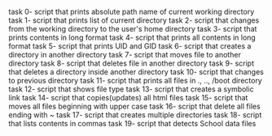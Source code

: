 task 0- script that prints absolute path name of current working directory
task 1- script that prints list of current directory
task 2- script that changes from the working directory to the user's home directory
task 3- script that prints contents in long format
task 4- script that prints all contents in long format
task 5- script that prints UID and GID
task 6- script that creates a directory in another directory
task 7- script that moves file to another directory
task 8- script that deletes file in another directory
task 9- script that deletes a directory inside another directory
task 10- script that changes to previous directory
task 11- script that prints all files in ., .., /boot directory
task 12- script that shows file type
task 13- script that creates a symbolic link
task 14- script that copies(updates) all html files
task 15- script that moves all files beginning with upper case
task 16- script that delete all files ending with ~
task 17- script that creates multiple directories
task 18- script that lists contents in commas
task 19- script that detects School data files

